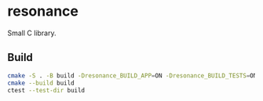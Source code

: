 # resonance

Small C library.

## Build

```bash
cmake -S . -B build -Dresonance_BUILD_APP=ON -Dresonance_BUILD_TESTS=ON
cmake --build build
ctest --test-dir build
```
